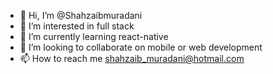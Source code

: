 - 👋 Hi, I’m @Shahzaibmuradani
- 👀 I’m interested in full stack
- 🌱 I’m currently learning react-native
- 💞️ I’m looking to collaborate on mobile or web development
- 📫 How to reach me shahzaib_muradani@hotmail.com

<!---
Shahzaibmuradani/Shahzaibmuradani is a ✨ special ✨ repository because its `README.md` (this file) appears on your GitHub profile.
You can click the Preview link to take a look at your changes.
--->

